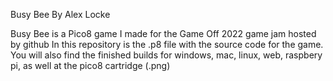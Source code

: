 Busy Bee
By Alex Locke

Busy Bee is a Pico8 game I made for the Game Off 2022 game jam
hosted by github
In this repository is the .p8 file with the source code for the game.
You will also find the finished builds for windows, mac, linux, web,
raspbery pi, as well at the pico8 cartridge (.png)
